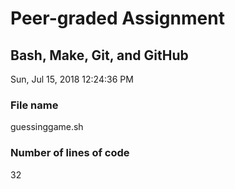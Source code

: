 # Peer-graded Assignment
## Bash, Make, Git, and GitHub
Sun, Jul 15, 2018 12:24:36 PM
 
### File name
guessinggame.sh
 
### Number of lines of code
32
 
